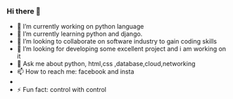 ### Hi there 👋

- 🔭 I’m currently working on python language
- 🌱 I’m currently learning python and django.
- 👯 I’m looking to collaborate on software industry to gain coding skills
- 🤔 I’m looking for developing some excellent project and i am working on it
- 💬 Ask me about python, html,css ,database,cloud,networking
- 📫 How to reach me: facebook and insta
-
- ⚡ Fun fact: control with control

